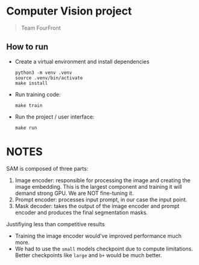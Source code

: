 # Computer Vision project

> Team FourFront

## How to run

- Create a virtual environment and install dependencies
    ```
    python3 -m venv .venv
    source .venv/bin/activate
    make install
    ```
    
- Run training code:
    ```
    make train
    ```

- Run the project / user interface:
    ```
    make run
    ```


# NOTES
SAM is composed of three parts:
1) Image encoder: responsible for processing the image and creating the image embedding. This is the largest component and training it will demand strong GPU. We are NOT fine-tuning it.
2) Prompt encoder: processes input prompt, in our case the input point.
3) Mask decoder: takes the output of the image encoder and prompt encoder and produces the final segmentation masks.

Justifiying less than competitive results
- Training the image encoder would've improved performance much more.
- We had to use the `small` models checkpoint due to compute limitations. Better checkpoints like `large` and `b+` would be much better.